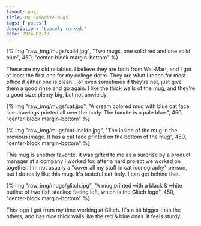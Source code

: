 ```yaml
---
layout: post
title: My Favorite Mugs
tags: ['posts']
description: 'Loosely ranked.'
date: 2024-02-13
---
```


{% img "raw_img/mugs/solid.jpg", "Two mugs, one solid red and one solid blue", 450, "center-block margin-bottom" %}

These are my old reliables. I believe they are both from Wal-Mart, and I got at least the first one for my college dorm. They are what I reach for most office if either one is clean... or even sometimes if they're not, just give them a good rinse and go again. I like the thick walls of the mug, and they're a good size: plenty big, but not unwieldy.

{% img "raw_img/mugs/cat.jpg", "A cream colored mug with blue cat face line drawings printed all over the body. The handle is a pale blue.", 450, "center-block margin-bottom" %}

{% img "raw_img/mugs/cat-inside.jpg", "The inside of the mug in the previous image. It has a cat face printed on the bottom of the mug", 450, "center-block margin-bottom" %}

This mug is another favorite. It was gifted to me as a surprise by a product manager at a company I worked for, after a hard project we worked on together. I'm not usually a "cover all my stuff in cat iconography" person, but I do really like this mug. It's tasteful cat-lady. I can get behind that.

{% img "raw_img/mugs/glitch.jpg", "A mug printed with a black & white outline of two fish stacked facing left, which is the Glitch logo", 450, "center-block margin-bottom" %}

This logo I got from my time working at Glitch. It's a bit bigger than the others, and has nice thick walls like the red & blue ones. It feels sturdy.
